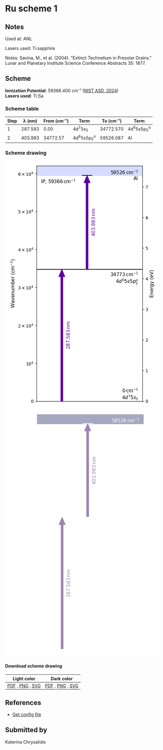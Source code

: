 # Ru scheme 1

## Notes

Used at: ANL

Lasers used: Ti:sapphire

Notes: Savina, M., et al. (2004). &quot;Extinct Technetium in Presolar Grains.&quot; Lunar and Planetary Institute Science Conference Abstracts 35: 1877.





## Scheme

**Ionization Potential**: 59366.400 cm⁻¹ ([NIST ASD, 2024](https://www.nist.gov/pml/atomic-spectra-database))  
**Lasers used**: Ti:Sa

### Scheme table

| Step | λ (nm)  | From (cm⁻¹) |                    Term                    | To (cm⁻¹) |                    Term                    |
| ---- | ------- | ----------- | ------------------------------------------ | --------- | ------------------------------------------ |
| 1    | 287.583 | 0.00        | 4d<sup>7</sup>5s<sub>5</sub>               | 34772.570 | 4d<sup>6</sup>5s5p<sub>5</sub><sup>o</sup> |
| 2    | 403.983 | 34772.57    | 4d<sup>6</sup>5s5p<sub>5</sub><sup>o</sup> | 59526.087 | AI                                         |


### Scheme drawing

![ru scheme, light mode](ru-001/ru-001-light.png#only-light)
![ru scheme, dark mode](ru-001/ru-001-dark-web.png#only-dark)

#### Download scheme drawing

|                                            Light color                                            |                                           Dark color                                           |
| ------------------------------------------------------------------------------------------------- | ---------------------------------------------------------------------------------------------- |
| [PDF](ru-001/ru-001-light.pdf) , [PNG](ru-001/ru-001-light.png) , [SVG](ru-001/ru-001-light.svg)  | [PDF](ru-001/ru-001-dark.pdf) , [PNG](ru-001/ru-001-dark.png) , [SVG](ru-001/ru-001-dark.svg)  |


## References

  - [Get config file](https://github.com/RIMS-Code/rims-code.github.io/blob/main/db/ru-001.json)



## Submitted by

Katerina Chrysalidis

